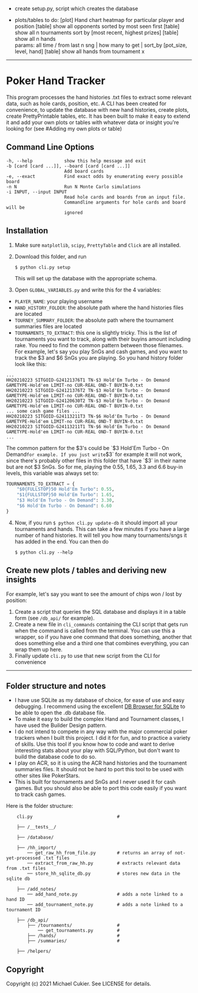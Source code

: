  
 
* create setup.py, script which creates the database 
 
* plots/tables to do:
[plot] Hand chart heatmap for particular player and position
[table] show all opponents sorted by most seen first 
[table] show all n tournaments sort by [most recent, highest prizes]
[table] show all n hands   
params: all time / from last n sng | how many to get | sort_by [pot_size, level, hand]
[table] show all hands from tournament x 


_______

Poker Hand Tracker
=================

This program processes the hand histories .txt files to extract some relevant data, such as hole cards, position, etc. 
A CLI has been created for convenience, to update the database with new hand histories, create plots, create PrettyPrintable tables, etc. 
It has been built to make it easy to extend it and add your own plots or tables with whatever data or insight you're looking for (see #Adding my own plots or table)

Command Line Options
--------------------

	-h, --help            show this help message and exit
	-b [card [card ...]], --board [card [card ...]]
	                      Add board cards
	-e, --exact           Find exact odds by enumerating every possible board
	-n N                  Run N Monte Carlo simulations
	-i INPUT, --input INPUT
	                      Read hole cards and boards from an input file.
	                      Commandline arguments for hole cards and board will be
	                      ignored


Installation
--------------------

1. Make sure `matplotlib`, `scipy`, `PrettyTable` and `Click` are all installed.

2. Download this folder, and run

    `$ python cli.py setup`

    This will set up the database with the appropriate schema.

3. Open `GLOBAL_VARIABLES.py` and write this for the 4 variables:

* `PLAYER_NAME`: your playing username 
* `HAND_HISTORY_FOLDER`: the absolute path where the hand histories files are located
* `TOURNEY_SUMMARY_FOLDER`: the absolute path where the tournament summaries files are located
* `TOURNAMENTS_TO_EXTRACT`: this one is slightly tricky. This is the list of tournaments you want to track, along with their buyins amount including rake. You need to find the common pattern between those filenames.
For example, let's say you play SnGs and cash games, and you want to track the $3 and $6 SnGs you are playing. So you hand history folder look like this:

```
...
HH20210223 SITGOID-G24121376T1 TN-$3 Hold'Em Turbo - On Demand GAMETYPE-Hold'em LIMIT-no CUR-REAL OND-T BUYIN-0.txt
HH20210223 SITGOID-G24121376T2 TN-$3 Hold'Em Turbo - On Demand GAMETYPE-Hold'em LIMIT-no CUR-REAL OND-T BUYIN-0.txt
HH20210223 SITGOID-G24120630T2 TN-$3 Hold'Em Turbo - On Demand GAMETYPE-Hold'em LIMIT-no CUR-REAL OND-T BUYIN-0.txt
... some cash game files ...
HH20210223 SITGOID-G24113211T3 TN-$6 Hold'Em Turbo - On Demand GAMETYPE-Hold'em LIMIT-no CUR-REAL OND-T BUYIN-0.txt
HH20210223 SITGOID-G24113211T1 TN-$6 Hold'Em Turbo - On Demand GAMETYPE-Hold'em LIMIT-no CUR-REAL OND-T BUYIN-0.txt
...
```

The common pattern for the $3's could be `$3 Hold'Em Turbo - On Demand` for example. If you just write `$3` for example it will not work, 
since there's probably other files in this folder that have `$3` in their name but are not $3 SnGs. So for me, playing the 0.55, 1.65, 3.3 and 6.6 buy-in levels, this variable was always set to:

```python
TOURNAMENTS_TO_EXTRACT = {
    "$0{FULLSTOP}50 Hold'Em Turbo": 0.55,
    "$1{FULLSTOP}50 Hold'Em Turbo": 1.65,
    "$3 Hold'Em Turbo - On Demand": 3.30,
    "$6 Hold'Em Turbo - On Demand": 6.60
}
```

4. Now, if you run `$ python cli.py update-db` it should import all your tournaments and hands. This can take a few minutes if you have a large number of hand histories. It will tell you how many tournaments/sngs it has added in the end. You can then do

    `$ python cli.py --help`

Create new plots / tables and deriving new insights
--------------------

For example, let's say you want to see the amount of chips won / lost by position:

1. Create a script that queries the SQL database and displays it in a table form (see `/db_api/` for example).
2. Create a new file in `cli_commands` containing the CLI script that gets run when the command is called from the terminal. You can use this a wrapper, so if you have one command that does something, another that does something else and a third one that combines everything, you can wrap them up here.
3. Finally update `cli.py` to use that new script from the CLI for convenience


___


Folder structure and notes
--------------------

* I have use SQLite as my database of choice, for ease of use and easy debugging. I recommend using the excellent [DB Browser for SQLite](https://github.com/sqlitebrowser/sqlitebrowser) to be able to open the .db database file.
* To make it easy to build the complex Hand and Tournament classes, I have used the Builder Design pattern.
* I do not intend to compete in any way with the major commercial poker trackers when I built this project. I did it for fun, and to practice a variety of skills. Use this tool if you know how to code and want to derive interesting stats about your play with SQL/Python, but don't want to build the database code to do so.
* I play on ACR, so it is using the ACR hand histories and the tournament summaries files. It should not be hard to port this tool to be used with other sites like PokerStars.
* This is built for tournaments and SnGs and I never used it for cash games. But you should also be able to port this code easily if you want to track cash games. 

Here is the folder structure:
```
    cli.py                                # 
    
    ├── /__tests__/     
    
    ├── /database/     

    ├── /hh_import/                       
        ── get_raw_hh_from_file.py        # returns an array of not-yet-processed .txt files
        ── extract_from_raw_hh.py         # extracts relevant data from .txt files
        ── store_hh_sqlite_db.py          # stores new data in the sqlite db
        
    ├── /add_notes/                        
        ── add_hand_note.py               # adds a note linked to a hand ID
        ── add_tournament_note.py         # adds a note linked to a tournament ID
        
    ├── /db_api/                         
        ├── /tournaments/                 # 
            ── get_tournaments.py         # 
        ├── /hands/                       # 
        ├── /summaries/                   # 
        
    ├── /helpers/                         
```

Copyright
--------------------

Copyright (c) 2021 Michael Cukier. See LICENSE for details.